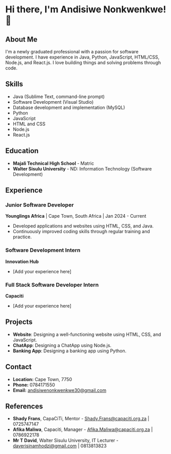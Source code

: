 # Hi there, I'm Andisiwe Nonkwenkwe! 👋

## About Me
I'm a newly graduated professional with a passion for software development. I have experience in Java, Python, JavaScript, HTML/CSS, Node.js, and React.js. I love building things and solving problems through code.

## Skills
- Java (Sublime Text, command-line prompt)
- Software Development (Visual Studio)
- Database development and implementation (MySQL)
- Python
- JavaScript
- HTML and CSS
- Node.js
- React.js

## Education
- **Majali Technical High School** - Matric
- **Walter Sisulu University** - ND: Information Technology (Software Development)

## Experience
### Junior Software Developer
**Younglings Africa** | Cape Town, South Africa | Jan 2024 - Current
- Developed applications and websites using HTML, CSS, and Java.
- Continuously improved coding skills through regular training and practice.

### Software Development Intern
**Innovation Hub**
- [Add your experience here]

### Full Stack Software Developer Intern
**Capaciti**
- [Add your experience here]

## Projects
- **Website**: Designing a well-functioning website using HTML, CSS, and JavaScript.
- **ChatApp**: Designing a ChatApp using Node.js.
- **Banking App**: Designing a banking app using Python.

## Contact
- **Location:** Cape Town, 7750
- **Phone:** 0784171550
- **Email:** andisiwenonkwenkwe30@gmail.com

## References
- **Shady Frans**, CapaCiTi, Mentor - Shady.Frans@capaciti.org.za | 0725747147
- **Afika Maliwa**, Capaciti, Manager - Afika.Maliwa@capaciti.org.za | 0786922178
- **Mr T David**, Walter Sisulu University, IT Lecturer - daverisinamhodzi@gmail.com | 0813813823
